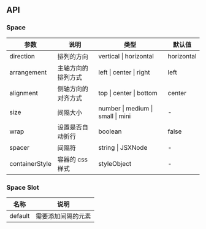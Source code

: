 ## API

### Space

| 参数           | 说明               | 类型                              | 默认值     |
| -------------- | ------------------ | --------------------------------- | ---------- |
| direction      | 排列的方向         | vertical \| horizontal            | horizontal |
| arrangement    | 主轴方向的排列方式 | left \| center \| right           | left       |
| alignment      | 侧轴方向的对齐方式 | top \| center \| bottom           | center     |
| size           | 间隔大小           | number \| medium \| small \| mini | -          |
| wrap           | 设置是否自动折行   | boolean                           | false      |
| spacer         | 间隔符             | string \| JSXNode                 | -          |
| containerStyle | 容器的 css 样式    | styleObject                       | -          |

### Space Slot

| 名称    | 说明               |
| ------- | ------------------ |
| default | 需要添加间隔的元素 |
